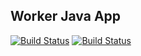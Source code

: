 ## Worker Java App

[![Build Status](http://127.0.0.1:8080/buildStatus/icon?job=instavote%2Fworker-build&subject=Build&color=pink)](http://127.0.0.1:8080/job/instavote/job/worker-build/)
[![Build Status](http://127.0.0.1:8080/buildStatus/icon?job=instavote%2Fworker-test&subject=UnitTest)](http://127.0.0.1:8080/job/instavote/job/worker-test/)
